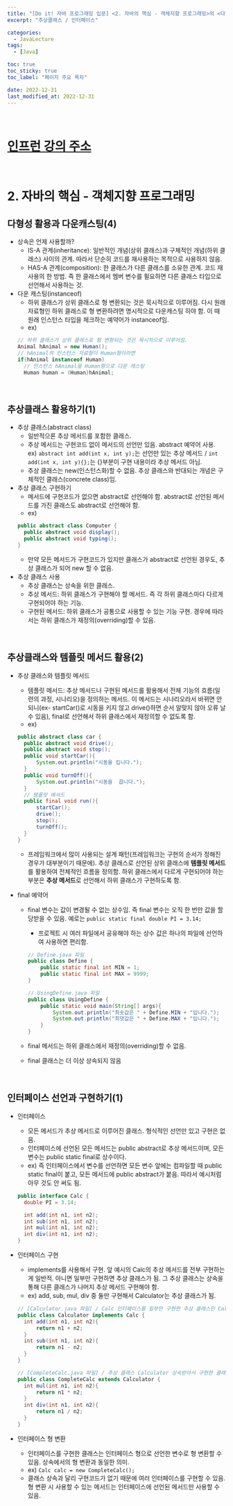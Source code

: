 ```yaml
---
title: "[Do it! 자바 프로그래밍 입문] <2. 자바의 핵심 - 객체지향 프로그래밍>의 <다형성 활용과 다운캐스팅(4)>에서 <인터페이스 선언과 구현하기(1)>까지"
excerpt: "추상클래스 / 인터페이스"

categories:
  - JavaLecture
tags:
  - [Java]

toc: true
toc_sticky: true
toc_label: "페이지 주요 목차"

date: 2022-12-31
last_modified_at: 2022-12-31
---
```


<br>

# [인프런 강의 주소](https://www.inflearn.com/course/%EC%9E%90%EB%B0%94-%ED%94%84%EB%A1%9C%EA%B7%B8%EB%9E%98%EB%B0%8D-%EC%9E%85%EB%AC%B8#curriculum)

<br>

# 2. 자바의 핵심 - 객체지향 프로그래밍

## 다형성 활용과 다운캐스팅(4)

- 상속은 언제 사용할까?
  - IS-A 관계(inheritance): 일반적인 개념(상위 클래스)과 구체적인 개념(하위 클래스) 사이의 관계. 따라서 단순히 코드를 재사용하는 목적으로 사용하지 않음.
  - HAS-A 관계(composition): 한 클래스가 다른 클래스를 소유한 관계. 코드 재사용의 한 방법. 즉 한 클래스에서 멤버 변수를 필요하면 다른 클래스 타입으로 선언해서 사용하는 것.
- 다운 캐스팅(instanceof)
  - 하위 클래스가 상위 클래스로 형 변환되는 것은 묵시적으로 이루어짐. 다시 원래 자료형인 하위 클래스로 형 변환하려면 명시적으로 다운캐스팅 히야 함. 이 때 원래 인스턴스 타입을 체크하는 예약어가 instanceof임.
  - ex)
  ```java
  // 하위 클래스가 상위 클래스로 형 변환되는 것은 묵시적으로 이루어짐.
  Animal hAnimal = new Human();
  // hAnimal의 인스턴스 자료형이 Human형이라면
  if(hAnimal instanceof Human)
  	// 인스턴스 hAnimal을 Human형으로 다운 캐스팅
  	Human human = (Human)hAnimal;
  ```

<br>

## 추상클래스 활용하기(1)

- 추상 클래스(abstract class)
  - 일반적으론 추상 메서드를 포함한 클래스.
  - 추상 메서드는 구현코드 없이 메서드의 선언만 있음. abstract 예약어 사용.
    ex) `abstract int add(int x, int y);`는 선언만 있는 추상 메서드 / `int add(int x, int y){};`는 {}부분이 구현 내용이라 추상 메서드 아님.
  - 추상 클래스는 new(인스턴스화)할 수 없음. 추상 클래스와 반대되는 개념은 구체적인 클래스(concrete class)임.
- 추상 클래스 구현하기
  - 메서드에 구현코드가 없으면 abstract로 선언해야 함. abstract로 선언된 메서드를 가진 클래스도 abstract로 선언해야 함.
  - ex)
  ```java
  public abstract class Computer {
  	public abstract void display();
  	public abstract void typing();
  }
  ```
  - 만약 모든 메서드가 구현코드가 있지만 클래스가 abstract로 선언된 경우도, 추상 클래스가 되어 new 할 수 없음.
- 추상 클래스 사용
  - 추상 클래스는 상속을 위한 클래스.
  - 추상 메서드: 하위 클래스가 구현해야 할 메서드. 즉 각 하위 클래스마다 다르게 구현되어야 하는 기능.
  - 구현된 메서드: 하위 클래스가 공통으로 사용할 수 있는 기능 구현. 경우에 따라서는 하위 클래스가 재정의(overriding)할 수 있음.

<br>

## 추상클래스와 템플릿 메서드 활용(2)

- 추상 클래스와 템플릿 메서드
  - 템플릿 메서드: 추상 메서드나 구현된 메서드를 활용해서 전체 기능의 흐름(일련의 과정, 시나리오)을 정의하는 메서드. 이 메서드는 시나리오라서 바뀌면 안 되니(ex- startCar()로 시동을 키지 않고 drive()하면 순서 알맞지 않아 오류 날 수 있음), final로 선언해서 하위 클래스에서 재정의할 수 없도록 함.
  - ex)
  ```java
  public abstract class car {
  	public abstract void drive();
  	public abstract void stop();
  	public void startCar(){
  		System.out.println("시동을 킵니다.");
  	}
  	public void turnOff(){
  		System.out.println("시동을  끕니다.");
  	}
  	// 템플릿 메서드
  	public final void run(){
  		startCar();
  		drive();
  		stop();
  		turnOff();
  	}
  }
  ```
  - 프레임워크에서 많이 사용되는 설계 패턴(프레임워크는 구현의 순서가 정해진 경우가 대부분이기 때문에). 추상 클래스로 선언된 상위 클래스에 **템플릿 메서드**를 활용하여 전체적인 흐름을 정의함. 하위 클래스에서 다르게 구현되어야 하는 부분은 **추상 메서드**로 선언해서 하위 클래스가 구현하도록 함.
- final 예약어

  - final 변수는 값이 변경될 수 없는 상수임. 즉 final 변수는 오직 한 번만 값을 할당받을 수 있음. 예로는 `public static final double PI = 3.14;`

    - 프로젝트 시 여러 파일에서 공유해야 하는 상수 값은 하나의 파일에 선언하여 사용하면 편리함.

    ```java
    // Define.java 파일
    public class Define {
    	public static final int MIN = 1;
    	public static final int MAX = 9999;
    }

    // UsingDefine.java 파일
    public class UsingDefine {
    	public static void main(String[] args){
    		System.out.println("최솟값은 " + Define.MIN + "입니다.");
    		System.out.println("최댓값은 " + Define.MAX + "입니다.");
    	}
    }
    ```

  - final 메서드는 하위 클래스에서 재정의(overriding)할 수 없음.
  - final 클래스는 더 이상 상속되지 않음

<br>

## 인터페이스 선언과 구현하기(1)

- 인터페이스

  - 모든 메서드가 추상 메서드로 이루어진 클래스. 형식적인 선언만 있고 구현은 없음.
  - 인터페이스에 선언된 모든 메서드는 public abstract로 추상 메서드이며, 모든 변수는 public static final로 상수이다.
  - ex) 즉 인터페이스에서 변수를 선언하면 모든 변수 앞에는 컴파일할 때 public static final이 붙고, 모든 메서드에 public abstract가 붙음. 따라서 예시처럼 아무 것도 안 써도 됨.

  ```java
  public interface Calc {
  	double PI = 3.14;

  	int add(int n1, int n2);
  	int sub(int n1, int n2);
  	int mul(int n1, int n2);
  	int div(int n1, int n2);
  }
  ```

- 인터페이스 구현

  - implements를 사용해서 구현. 앞 예시의 Calc의 추상 메서드를 전부 구현하는 게 일반적. 아니면 일부만 구현하면 추상 클래스가 됨. 그 추상 클래스는 상속을 통해 다른 클래스가 나머지 추상 메서드 구현해야 함.
  - ex) add, sub, mul, div 중 둘만 구현해서 Calculator는 추상 클래스가 됨.

  ```java
  // [Calculator.java 파일] / Calc 인터페이스를 일부만 구현한 추상 클래스인 Calculator
  public class Calculator implements Calc {
  	int add(int n1, int n2){
  		return n1 + n2;
  	}
  	int sub(int n1, int n2){
  		return n1 - n2;
  	}
  }

  // [CompleteCalc.java 파일] / 추상 클래스 Calculator 상속받아서 구현한 클래스 CompleteCalc
  public class CompleteCalc extends Calculator {
  	int mul(int n1, int n2){
  		return n1 * n2;
  	}
  	int div(int n1, int n2){
  		return n1 / n2;
  	}
  }
  ```

- 인터페이스 형 변환
  - 인터페이스를 구현한 클래스는 인터페이스 형으로 선언한 변수로 형 변환할 수 있음. 상속에서의 형 변환과 동일한 의미.
  - ex) `Calc calc = new CompleteCalc();`
  - 클래스 상속과 달리 구현코드가 없기 때문에 여러 인터페이스를 구현할 수 있음. 형 변환 시 사용할 수 있는 메서드는 인터페이스에 선언된 메서드만 사용할 수 있음.
